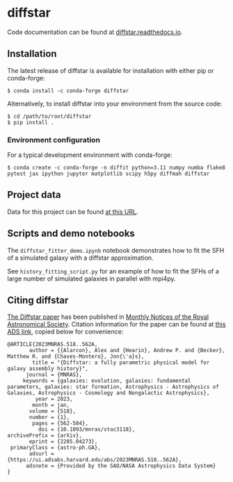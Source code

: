 # diffstar

Code documentation can be found at [diffstar.readthedocs.io](https://diffstar.readthedocs.io/en/latest/).

## Installation
The latest release of diffstar is available for installation with either pip or conda-forge:
```
$ conda install -c conda-forge diffstar
```

Alternatively, to install diffstar into your environment from the source code:

```
$ cd /path/to/root/diffstar
$ pip install .
```

### Environment configuration
For a typical development environment with conda-forge:

```
$ conda create -c conda-forge -n diffit python=3.11 numpy numba flake8 pytest jax ipython jupyter matplotlib scipy h5py diffmah diffstar
```

## Project data
Data for this project can be found [at this URL](https://portal.nersc.gov/project/hacc/aphearin/diffstar_data/).

## Scripts and demo notebooks
The `diffstar_fitter_demo.ipynb` notebook demonstrates how to fit the SFH of a simulated galaxy with a diffstar approximation.

See `history_fitting_script.py` for an example of how to fit the SFHs of a large number of simulated galaxies in parallel with mpi4py.

## Citing diffstar
[The Diffstar paper](https://arxiv.org/abs/2205.04273) has been published in [Monthly Notices of the Royal Astronomical Society](https://academic.oup.com/mnras/article-abstract/518/1/562/6795944?redirectedFrom=fulltext). Citation information for the paper can be found at [this ADS link](https://ui.adsabs.harvard.edu/abs/2023MNRAS.518..562A/abstract), copied below for convenience:

```
@ARTICLE{2023MNRAS.518..562A,
       author = {{Alarcon}, Alex and {Hearin}, Andrew P. and {Becker}, Matthew R. and {Chaves-Montero}, Jon{\'a}s},
        title = "{Diffstar: a fully parametric physical model for galaxy assembly history}",
      journal = {MNRAS},
     keywords = {galaxies: evolution, galaxies: fundamental parameters, galaxies: star formation, Astrophysics - Astrophysics of Galaxies, Astrophysics - Cosmology and Nongalactic Astrophysics},
         year = 2023,
        month = jan,
       volume = {518},
       number = {1},
        pages = {562-584},
          doi = {10.1093/mnras/stac3118},
archivePrefix = {arXiv},
       eprint = {2205.04273},
 primaryClass = {astro-ph.GA},
       adsurl = {https://ui.adsabs.harvard.edu/abs/2023MNRAS.518..562A},
      adsnote = {Provided by the SAO/NASA Astrophysics Data System}
}
```
